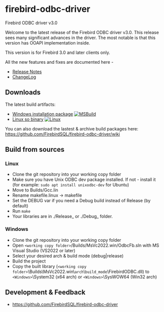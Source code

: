 # firebird-odbc-driver

Firebird ODBC driver v3.0

Welcome to the latest release of the Firebird ODBC driver v3.0. This release
sees many significant advances in the driver.
The most notable is that this version has OOAPI implementation inside.

This version is for Firebird 3.0 and later clients only.

All the new features and fixes are documented here - 
* [Release Notes](https://html-preview.github.io/?url=https://github.com/FirebirdSQL/firebird-odbc-driver/blob/master/Install/ReleaseNotes_v3.0.html)
* [ChangeLog](https://raw.githubusercontent.com/FirebirdSQL/firebird-odbc-driver/master/ChangeLog_v3.0)

## Downloads
The latest build artifacts:
* [Windows installation package](https://github.com/FirebirdSQL/firebird-odbc-driver/actions/runs/10705194509/artifacts/1891984939) [![MSBuild](https://github.com/FirebirdSQL/firebird-odbc-driver/actions/workflows/msbuild.yml/badge.svg)](https://github.com/FirebirdSQL/firebird-odbc-driver/actions/workflows/msbuild.yml)
* [Linux so binary](https://github.com/FirebirdSQL/firebird-odbc-driver/actions/runs/10705194518/artifacts/1891959862) [![Linux](https://github.com/FirebirdSQL/firebird-odbc-driver/actions/workflows/linux.yml/badge.svg)](https://github.com/FirebirdSQL/firebird-odbc-driver/actions/workflows/linux.yml)

You can also download the lastest & archive build packages here: https://github.com/FirebirdSQL/firebird-odbc-driver/wiki


## Build from sources

### Linux
* Clone the git repository into your working copy folder
* Make sure you have Unix ODBC dev package installed. If not - install it (for example: `sudo apt install unixodbc-dev` for Ubuntu)
* Move to Builds/Gcc.lin
* Rename makefile.linux -> makefile
* Set the DEBUG var if you need a Debug build instead of Release (by default)
* Run `make`
* Your libraries are in ./Release_<arch> or ./Debug_<arch> folder.

### Windows
* Clone the git repository into your working copy folder
* Open `<working copy folder>`/Builds/MsVc2022.win/OdbcFb.sln with MS Visual Studio (VS2022 or later)
* Select your desired arch & build mode (debug|release)
* Build the project
* Copy the built library (`<working copy folder>`\Builds\MsVc2022.win\\`arch`\\`build_mode`\FirebirdODBC.dll) to `<Windows>`\System32 (x64 arch) or `<Windows>`\SysWOW64 (Win32 arch)

## Development & Feedback

- https://github.com/FirebirdSQL/firebird-odbc-driver

